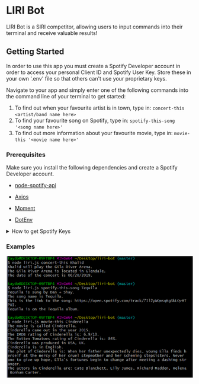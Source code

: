 # LIRI Bot

LIRI Bot is a SIRI competitor, allowing users to input commands into their terminal and receive valuable results!

## Getting Started

In order to use this app you must create a Spotify Developer account in order to access your personal Client ID and Spotify User Key. Store these in your own '.env' file so that others can't use your proprietary keys. 

Navigate to your app and simply enter one of the following commands into the command line of your terminal to get started:
1. To find out when your favourite artist is in town, type in: `concert-this <artist/band name here>`
2. To find your favourite song on Spotify, type in: `spotify-this-song '<song name here>'`
3. To find out more information about your favourite movie, type in: `movie-this '<movie name here>'`

### Prerequisites

Make sure you install the following dependencies and create a Spotify Developer account.

* [node-spotify-api](https://www.npmjs.com/package/node-spotify-api)

* [Axios](https://www.npmjs.com/package/axios)

* [Moment](https://www.npmjs.com/package/moment)

* [DotEnv](https://www.npmjs.com/package/dotenv)

<details> 
    <summary>How to get Spotify Keys</summary>

   <p>The Spotify API requires you sign up as a developer to generate the necessary credentials. You can follow these steps in order to generate a **client id** and **client secret**:

   1. Step One: Visit <https://developer.spotify.com/my-applications/#!/>

   2. Step Two: Either login to your existing Spotify account or create a new one (a free account is fine) and log in.

   3. Step Three: Once logged in, navigate to <https://developer.spotify.com/my-applications/#!/applications/create> to register a new application to be used with the Spotify API. You can fill in whatever you'd like for these fields. When finished, click the "complete" button.

   4. Step Four: On the next screen, scroll down to where you see your client id and client secret. Copy these values down somewhere, you'll need them to use the Spotify API and the [node-spotify-api package](https://www.npmjs.com/package/node-spotify-api).</p>
</details>

### Examples

![Example of all 3 commands](./images/examples.png)